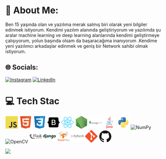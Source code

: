# 💫 About Me:
Ben 15 yaşında olan ve yazılıma merak salmış biri olarak yeni bilgiler edinmek istiyorum. Kendimi yazılım alanında geliştiriyorum ve yazılımda şu aralar machine learning ve deep learning alanlarında kendimi geliştirmeye çalışıyorum, yolun başında olsam da başaracağıma inanıyorum .Kendime yeni yazılımcı arkadaşlar edinmek ve geniş bir Network sahibi olmak istiyorum.


## 🌐 Socials:
[![Instagram](https://img.shields.io/badge/Instagram-%23E4405F.svg?logo=Instagram&logoColor=white)](https://instagram.com/yusa_gulgor)
[![LinkedIn](https://img.shields.io/badge/LinkedIn-%230077B5.svg?logo=linkedin&logoColor=white)](https://linkedin.com/in/yüşa-mervan-gülgör-9685a323b/)
# 💻 Tech Stac
<code><img height="40" src="https://raw.githubusercontent.com/devicons/devicon/master/icons/javascript/javascript-original.svg" alt="JavaScript"></code> 
<code><img height="40" src="https://raw.githubusercontent.com/devicons/devicon/master/icons/html5/html5-original.svg" alt="HTML"></code> 
<code><img height="40" src="https://raw.githubusercontent.com/devicons/devicon/master/icons/css3/css3-original.svg" alt="CSS"></code> 
<code><img height="40" src="https://raw.githubusercontent.com/devicons/devicon/master/icons/bootstrap/bootstrap-plain.svg" alt="Bootstrap"></code> 
<code><img height="40" src="https://raw.githubusercontent.com/devicons/devicon/master/icons/react/react-original.svg" alt="React"></code>
<img src="https://github.com/github/explore/raw/main/topics/nodejs/nodejs.png" alt="Node.js" width="40" height="40"/> 
<img src="https://github.com/github/explore/raw/main/topics/mongodb/mongodb.png" alt="MongoDB" width="40" height="40"/> 
<img height="40" src="https://raw.githubusercontent.com/devicons/devicon/master/icons/java/java-original-wordmark.svg" alt="Java"> 
<img height="40" src="https://raw.githubusercontent.com/devicons/devicon/master/icons/python/python-original.svg" alt="Python">
<img align="center" src="https://github.com/numpy/numpy/blob/main/branding/logo/primary/numpylogo.svg" width="40" height="40" alt="NumPy"> 
<img align="center" src="https://github.com/opencv/opencv/blob/master/doc/opencv-logo2.png" width="40" height="40" alt="OpenCV"> 
<img src="https://github.com/github/explore/raw/main/topics/flask/flask.png" alt="Flask" width="40" height="40"/> 
<img src="https://github.com/github/explore/raw/main/topics/django/django.png" alt="Django" width="40" height="40"/> 
<img src="https://github.com/github/explore/raw/main/topics/tensorflow/tensorflow.png" alt="TensorFlow" width="40" height="40"/> 
<img src="https://github.com/github/explore/raw/main/topics/pytorch/pytorch.png" alt="PyTorch" width="40" height="40"/> 
<code><img height="40" src="https://raw.githubusercontent.com/devicons/devicon/master/icons/git/git-original.svg" alt="Git"></code> 
<code><img height="40" src="https://raw.githubusercontent.com/devicons/devicon/master/icons/github/github-original.svg" alt="GitHub"></code>

![](https://github-readme-stats.vercel.app/api/top-langs/?username=yusagulgor&theme=default&hide_border=true&include_all_commits=false&count_private=false&layout=compact)


